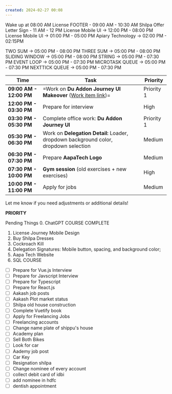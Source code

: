 ```yaml
---
created: 2024-02-27 00:08
---
```



Wake up at 08:00 AM 
License FOOTER - 09:00 AM - 10:30 AM
Shilpa Offer Letter Sign - 11 AM - 12 PM
License Mobile UI -> 12:00 PM - 08:00 PM
License Mobile UI -> 01:00 PM - 05:00 PM
Apiary Technology -> 02:00 PM - 02:15PM 

TWO SUM -> 05:00 PM - 08:00 PM
THREE SUM -> 05:00 PM - 08:00 PM
SLIDING WINDOW -> 05:00 PM - 08:00 PM
STRING -> 05:00 PM - 07:30 PM
EVENT LOOP -> 05:00 PM - 07:30 PM
MICROTASK QUEUE -> 05:00 PM - 07:30 PM
NEXTTICK QUEUE -> 05:00 PM - 07:30 PM



| **Time**                | **Task**                                                                                                                              | **Priority** |
| ----------------------- | ------------------------------------------------------------------------------------------------------------------------------------- | ------------ |
| **09:00 AM - 12:00 PM** | =Work on **Du Addon Journey UI Makeover** ([Work item link](https://devops.det.gov.ae/DefaultCollection/IID/_workitems/edit/71714/))= | Priority 1   |
| **12:00 PM - 03:30 PM** | Prepare for interview                                                                                                                 | High         |
| **03:30 PM - 05:30 PM** | Complete office work: **Du Addon Journey UI**                                                                                         | Priority 1   |
| **05:30 PM - 06:30 PM** | Work on **Delegation Detail:** Loader, dropdown background color, dropdown selection                                                  | Medium       |
| **06:30 PM - 07:30 PM** | Prepare **AapaTech Logo**                                                                                                             | Medium       |
| **07:30 PM - 10:00 PM** | **Gym session** (old exercises + new exercises)                                                                                       | High         |
| **10:00 PM - 11:00 PM** | Apply for jobs                                                                                                                        | Medium       |

Let me know if you need adjustments or additional details!


**PRIORITY**

Pending Things
0. ChatGPT COURSE COMPLETE
1. License Journey Mobile Design
2. Buy Shilpa Dresses
3. Cockroach Kill
4. Delegation Signatures: Mobile button, spacing, and background color;
5. Aapa Tech Website
6. SQL COURSE

- [ ] Prepare for Vue.js Interview
- [ ] Prepare for Javscript Interview
- [ ] Prepare for Typescript
- [ ] Prepare for React.js
- [ ] Aakash job posts
- [ ] Aakash Plot market status
- [ ] Shilpa old house construction
- [ ] Complete Vuetify book
- [ ] Apply for Freelancing Jobs
- [ ] Freelancing accounts
- [ ] Change name plate of shippu's house
- [ ] Academy plan
- [ ] Sell Both Bikes
- [ ] Look for car
- [ ] Aademy job post
- [ ] Car Key
- [ ] Resignation shilpa
- [ ] Change nominee of every account
- [ ] collect debit card of idbi
- [ ] add nominee in hdfc
- [ ] dentish appointment